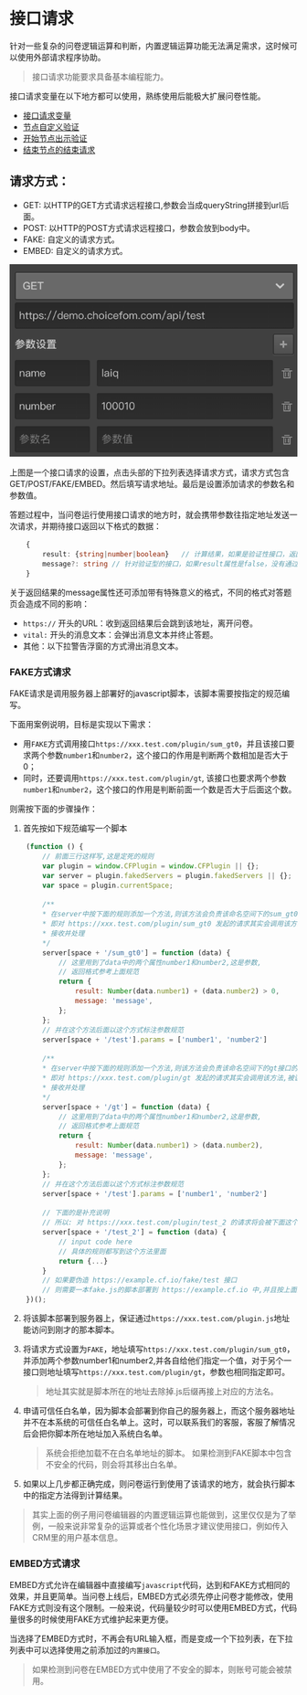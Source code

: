 # 接口请求

针对一些复杂的问卷逻辑运算和判断，内置逻辑运算功能无法满足需求，这时候可以使用外部请求程序协助。
> 接口请求功能要求具备基本编程能力。

接口请求变量在以下地方都可以使用，熟练使用后能极大扩展问卷性能。
+ [接口请求变量](../variable/request-type.md)
+ [节点自定义验证](../node-setting/custom-validation.md)
+ [开始节点出示验证](../nodes/start.md)
+ [结束节点的结束请求](../nodes/end.md)

## 请求方式：
+ GET: 以HTTP的GET方式请求远程接口,参数会当成queryString拼接到url后面。
+ POST: 以HTTP的POST方式请求远程接口，参数会放到body中。
+ FAKE: 自定义的请求方式。
+ EMBED: 自定义的请求方式。

<img src='./images/request.png'>

上图是一个接口请求的设置，点击头部的下拉列表选择请求方式，请求方式包含GET/POST/FAKE/EMBED。然后填写请求地址。最后是设置添加请求的参数名和参数值。

答题过程中，当问卷运行使用接口请求的地方时，就会携带参数往指定地址发送一次请求，并期待接口返回以下格式的数据：

```typescript
    {
        result: {string|number|boolean}   // 计算结果，如果是验证性接口，返回false代表验证失败，返回true代表验证成功，非验证性的接口返回数值或字符转作为计算结果
        message?: string // 针对验证型的接口，如果result属性是false，没有通过验证，这时应该通过message属性携带一个验证失败的消息，
    }
```

关于返回结果的message属性还可添加带有特殊意义的格式，不同的格式对答题页会造成不同的影响：
+ `https://` 开头的URL：收到返回结果后会跳到该地址，离开问卷。
+ `vital:` 开头的消息文本：会弹出消息文本并终止答题。
+ 其他：以下拉警告浮窗的方式滑出消息文本。


### FAKE方式请求

FAKE请求是调用服务器上部署好的javascript脚本，该脚本需要按指定的规范编写。

下面用案例说明，目标是实现以下需求：

+ 用`FAKE`方式调用接口`https://xxx.test.com/plugin/sum_gt0`，并且该接口要求两个参数`number1`和`number2`，这个接口的作用是判断两个数相加是否大于0；
+ 同时，还要调用`https://xxx.test.com/plugin/gt`, 该接口也要求两个参数`number1`和`number2`，这个接口的作用是判断前面一个数是否大于后面这个数。

则需按下面的步骤操作：

1. 首先按如下规范编写一个脚本
```javascript
    (function () {
        // 前面三行这样写,这是定死的规则
        var plugin = window.CFPlugin = window.CFPlugin || {};
        var server = plugin.fakedServers = plugin.fakedServers || {};
        var space = plugin.currentSpace;

        /**
        * 在server中按下面的规则添加一个方法,则该方法会负责该命名空间下的sum_gt0接口的请求
        * 即对 https://xxx.test.com/plugin/sum_gt0 发起的请求其实会调用该方法,被该方法
        * 接收并处理
        */
        server[space + '/sum_gt0'] = function (data) {
            // 这里用到了data中的两个属性number1和number2,这是参数,
            // 返回格式参考上面规范
            return {
                result: Number(data.number1) + (data.number2) > 0,
                message: 'message',
            };
        };
        // 并在这个方法后面以这个方式标注参数规范
        server[space + '/test'].params = ['number1', 'number2']

        /**
        * 在server中按下面的规则添加一个方法,则该方法会负责该命名空间下的gt接口的请求
        * 即对 https://xxx.test.com/plugin/gt 发起的请求其实会调用该方法,被该方法
        * 接收并处理
        */
        server[space + '/gt'] = function (data) {
            // 这里用到了data中的两个属性number1和number2,这是参数,
            // 返回格式参考上面规范
            return {
                result: Number(data.number1) > (data.number2),
                message: 'message',
            };
        };
        // 并在这个方法后面以这个方式标注参数规范
        server[space + '/test'].params = ['number1', 'number2']

        // 下面的是补充说明
        // 所以: 对 https://xxx.test.com/plugin/test_2 的请求将会被下面这个方法处理掉
        server[space + '/test_2'] = function (data) {
            // input code here
            // 具体的规则都写到这个方法里面
            return {...}
        }
        // 如果要伪造 https://example.cf.io/fake/test 接口
        // 则需要一本fake.js的脚本部署到 https://example.cf.io 中,并且按上面的格式编写,有一个'test'方法即可
    })();
```

2. 将该脚本部署到服务器上，保证通过`https://xxx.test.com/plugin.js`地址能访问到刚才的那本脚本。

3. 将请求方式设置为`FAKE`，地址填写`https://xxx.test.com/plugin/sum_gt0`，并添加两个参数number1和number2,并各自给他们指定一个值，对于另个一接口则地址填写`https://xxx.test.com/plugin/gt`，参数也相同指定即可。
    > 地址其实就是脚本所在的地址去除掉.js后缀再接上对应的方法名。

4. 申请可信任白名单，因为脚本会部署到你自己的服务器上，而这个服务器地址并不在本系统的可信任白名单上。这时，可以联系我们的客服，客服了解情况后会把你脚本所在地址加入系统白名单。
    > 系统会拒绝加载不在白名单地址的脚本。
    > 如果检测到FAKE脚本中包含不安全的代码，则会将其移出白名单。

5. 如果以上几步都正确完成，则问卷运行到使用了该请求的地方，就会执行脚本中的指定方法得到计算结果。 
 

> 其实上面的例子用问卷编辑器的内置逻辑运算也能做到，这里仅仅是为了举例，一般来说非常复杂的运算或者个性化场景才建议使用接口，例如传入CRM里的用户基本信息。


### EMBED方式请求

EMBED方式允许在编辑器中直接编写`javascript`代码，达到和FAKE方式相同的效果，并且更简单。当问卷上线后，EMBED方式必须先停止问卷才能修改，使用FAKE方式则没有这个限制。一般来说，代码量较少时可以使用EMBED方式，代码量很多的时候使用FAKE方式维护起来更方便。

当选择了EMBED方式时，不再会有URL输入框，而是变成一个下拉列表，在下拉列表中可以选择使用之前添加过的`内置接口`。

> 如果检测到问卷在EMBED方式中使用了不安全的脚本，则账号可能会被禁用。
